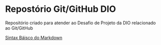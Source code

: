# Repostório Git/GitHub DIO 

Repositório criado para atender ao Desafio de Projeto da DIO relacionado ao Git/GitHub

[Sintax Báisco do Markdown](https://www.markdownguide.org/basic-syntax/)
